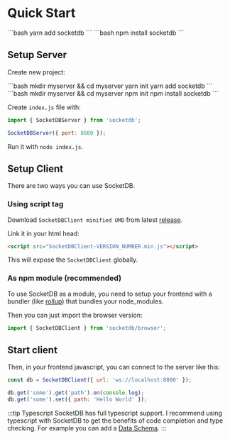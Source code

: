 # Quick Start

<code-group>
<code-block title="YARN">
```bash
yarn add socketdb
```
</code-block>

<code-block title="NPM">
```bash
npm install socketdb
```
</code-block>

</code-group>

## Setup Server

Create new project:

<code-group>
<code-block title="YARN">
```bash
mkdir myserver && cd myserver
yarn init
yarn add socketdb
```
</code-block>

<code-block title="NPM">
```bash
mkdir myserver && cd myserver
npm init
npm install socketdb
```
</code-block>

</code-group>

Create `index.js` file with:

```js
import { SocketDBServer } from 'socketdb';

SocketDBServer({ port: 8080 });
```

Run it with `node index.js`.

## Setup Client

There are two ways you can use SocketDB.

### Using script tag

Download `SocketDBClient minified UMD` from latest [release](https://github.com/TimoBechtel/socketdb/releases).

Link it in your html head:

```html
<script src="SocketDBClient-VERSION_NUMBER.min.js"></script>
```

This will expose the `SocketDBClient` globally.

### As npm module (recommended)

To use SocketDB as a module, you need to setup your frontend with a bundler (like [rollup](https://rollupjs.org/)) that bundles your node_modules.

Then you can just import the browser version:

```js
import { SocketDBClient } from 'socketdb/browser';
```

## Start client

Then, in your frontend javascript, you can connect to the server like this:

```js
const db = SocketDBClient({ url: 'ws://localhost:8080' });

db.get('some').get('path').on(console.log);
db.get('some').set({ path: 'Hello World' });
```

:::tip Typescript
SocketDB has full typescript support. I recommend using typescript with SocketDB
to get the benefits of code completion and type checking.
For example you can add a [Data Schema](client#data-schema).
:::
